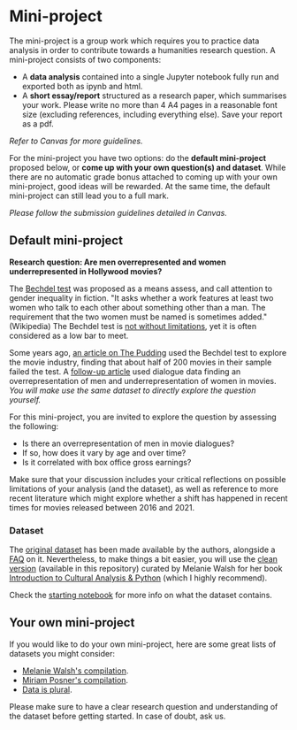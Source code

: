 # Mini-project

The mini-project is a group work which requires you to practice data analysis in order to contribute towards a humanities research question. A mini-project consists of two components:

* A **data analysis** contained into a single Jupyter notebook fully run and exported both as ipynb and html.
* A **short essay/report** structured as a research paper, which summarises your work. Please write no more than 4 A4 pages in a reasonable font size (excluding references, including everything else). Save your report as a pdf.

*Refer to Canvas for more guidelines.*

For the mini-project you have two options: do the **default mini-project** proposed below, or **come up with your own question(s) and dataset**. While there are no automatic grade bonus attached to coming up with your own mini-project, good ideas will be rewarded. At the same time, the default mini-project can still lead you to a full mark.

*Please follow the submission guidelines detailed in Canvas.*

## Default mini-project

**Research question: Are men overrepresented and women underrepresented in Hollywood movies?**

The [Bechdel test](https://en.wikipedia.org/wiki/Bechdel_test) was proposed as a means assess, and call attention to gender inequality in fiction. "It asks whether a work features at least two women who talk to each other about something other than a man. The requirement that the two women must be named is sometimes added." (Wikipedia) The Bechdel test is [not without limitations](https://projects.fivethirtyeight.com/next-bechdel/), yet it is often considered as a low bar to meet.

Some years ago, [an article on The Pudding](https://pudding.cool/2017/03/bechdel/) used the Bechdel test to explore the movie industry, finding that about half of 200 movies in their sample failed the test. A [follow-up article](https://pudding.cool/2017/03/film-dialogue/) used dialogue data finding an overrepresentation of men and underrepresentation of women in movies. *You will make use the same dataset to directly explore the question yourself.*

For this mini-project, you are invited to explore the question by assessing the following:
* Is there an overrepresentation of men in movie dialogues?
* If so, how does it vary by age and over time?
* Is it correlated with box office gross earnings?

Make sure that your discussion includes your critical reflections on possible limitations of your analysis (and the dataset), as well as reference to more recent literature which might explore whether a shift has happened in recent times for movies released between 2016 and 2021.

### Dataset

The [original dataset](https://github.com/matthewfdaniels/scripts/) has been made available by the authors, alongside a [FAQ](https://medium.com/@matthew_daniels/faq-for-the-film-dialogue-by-gender-project-40078209f751) on it. Nevertheless, to make things a bit easier, you will use the [clean version](Pudding-Film-Dialogue-Clean.csv) (available in this repository) curated by Melanie Walsh for her book [Introduction to Cultural Analysis & Python](https://melaniewalsh.github.io/Intro-Cultural-Analytics/welcome.html) (which I highly recommend).

Check the [starting notebook](Mini_project_default.ipynb) for more info on what the dataset contains.

## Your own mini-project

If you would like to do your own mini-project, here are some great lists of datasets you might consider:

* [Melanie Walsh's compilation](https://melaniewalsh.github.io/Intro-Cultural-Analytics/Datasets/Datasets.html).
* [Miriam Posner's compilation](http://miriamposner.com/classes/dh201w21/final-project/datasets).
* [Data is plural](https://docs.google.com/spreadsheets/d/1wZhPLMCHKJvwOkP4juclhjFgqIY8fQFMemwKL2c64vk/edit#gid=0). 

Please make sure to have a clear research question and understanding of the dataset before getting started. In case of doubt, ask us.

